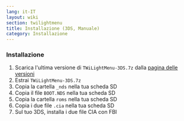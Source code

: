 ```yaml
---
lang: it-IT
layout: wiki
section: twilightmenu
title: Installazione (3DS, Manuale)
category: Installazione
---
```


### Installazione
1. Scarica l'ultima versione di `TWiLightMenu-3DS.7z` dalla [pagina delle versioni](https://github.com/DS-Homebrew/TWiLightMenu/releases)
1. Estrai `TWiLightMenu-3DS.7z`
1. Copia la cartella `_nds` nella tua scheda SD
1. Copia il file `BOOT.NDS` nella tua scheda SD
1. Copia la cartella `roms` nella tua scheda SD
1. Copia i due file `.cia` nella tua scheda SD
1. Sul tuo 3DS, installa i due file CIA con FBI
